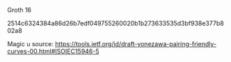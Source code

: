Groth 16


2514c6324384a86d26b7edf049755260020b1b273633535d3bf938e377b802a8

Magic u source: https://tools.ietf.org/id/draft-yonezawa-pairing-friendly-curves-00.html#ISOIEC15946-5